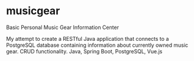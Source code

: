 # musicgear
Basic Personal Music Gear Information Center

My attempt to create a RESTful Java application that connects to a PostgreSQL database containing
information about currently owned music gear. CRUD functionality. Java, Spring Boot, PostgreSQL, Vue.js

